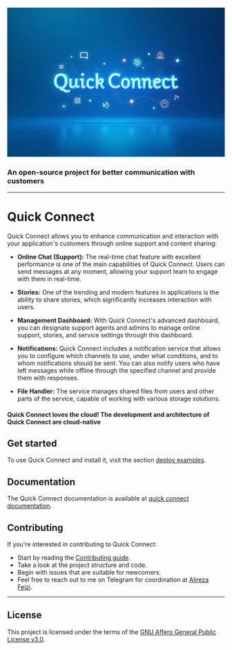 ![Quick Connect Logo](docs/logo.png)

### An open-source project for better communication with customers

---

# Quick Connect

Quick Connect allows you to enhance communication and interaction with your application's customers through online support and content sharing:

- **Online Chat (Support):** The real-time chat feature with excellent performance is one of the main capabilities of Quick Connect. Users can send messages at any moment, allowing your support team to engage with them in real-time.

- **Stories:** One of the trending and modern features in applications is the ability to share stories, which significantly increases interaction with users.

- **Management Dashboard:** With Quick Connect's advanced dashboard, you can designate support agents and admins to manage online support, stories, and service settings through this dashboard.

- **Notifications:** Quick Connect includes a notification service that allows you to configure which channels to use, under what conditions, and to whom notifications should be sent. You can also notify users who have left messages while offline through the specified channel and provide them with responses.

- **File Handler:** The service manages shared files from users and other parts of the service, capable of working with various storage solutions.

#### Quick Connect loves the cloud! The development and architecture of Quick Connect are cloud-native

## Get started

To use Quick Connect and install it, visit the section [deploy examples](./example/deploy).

## Documentation

The Quick Connect documentation is available at [quick connect documentation](#).

## Contributing

If you're interested in contributing to Quick Connect:

- Start by reading the [Contributing guide](CONTRIBUTING.md).
- Take a look at the project structure and code.
- Begin with issues that are suitable for newcomers.
- Feel free to reach out to me on Telegram for coordination at [Alireza Feizi](https://t.me/Ayeef).


---

## License

This project is licensed under the terms of the [GNU Affero General Public License v3.0](LICENSE).
